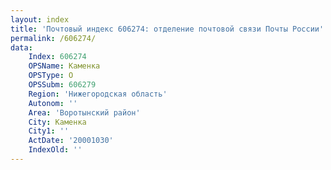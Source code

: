 ```yaml
---
layout: index
title: 'Почтовый индекс 606274: отделение почтовой связи Почты России'
permalink: /606274/
data:
    Index: 606274
    OPSName: Каменка
    OPSType: О
    OPSSubm: 606279
    Region: 'Нижегородская область'
    Autonom: ''
    Area: 'Воротынский район'
    City: Каменка
    City1: ''
    ActDate: '20001030'
    IndexOld: ''
---
```

